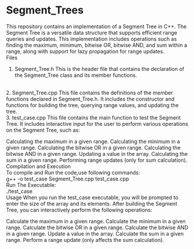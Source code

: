 # Segment_Trees
This repository contains an implementation of a Segment Tree in C++. The Segment Tree is a versatile data structure that supports efficient range queries and updates. This implementation includes operations such as finding the maximum, minimum, bitwise OR, bitwise AND, and sum within a range, along with support for lazy propagation for range updates.
<br>
Files
1. Segment_Tree.h
This is the header file that contains the declaration of the Segment_Tree class and its member functions.
<br>
2. Segment_Tree.cpp
This file contains the definitions of the member functions declared in Segment_Tree.h. It includes the constructor and functions for building the tree, querying range values, and updating the tree.
<br>
3. test_case.cpp
This file contains the main function to test the Segment Tree. It includes interactive input for the user to perform various operations on the Segment Tree, such as:

Calculating the maximum in a given range.
Calculating the minimum in a given range.
Calculating the bitwise OR in a given range.
Calculating the bitwise AND in a given range.
Updating a value in the array.
Calculating the sum in a given range.
Performing range updates (only for sum calculation).
<br>
Compilation and Execution
<br>
To compile and Run the code,use following commands:
<br>
g++ -o test_case Segment_Tree.cpp test_case.cpp
<br> 
Run The Executable:
<br>
./test_case
<br>
Usage
When you run the test_case executable, you will be prompted to enter the size of the array and its elements. After building the Segment Tree, you can interactively perform the following operations:

Calculate the maximum in a given range.
Calculate the minimum in a given range.
Calculate the bitwise OR in a given range.
Calculate the bitwise AND in a given range.
Update a value in the array.
Calculate the sum in a given range.
Perform a range update (only affects the sum calculation).



